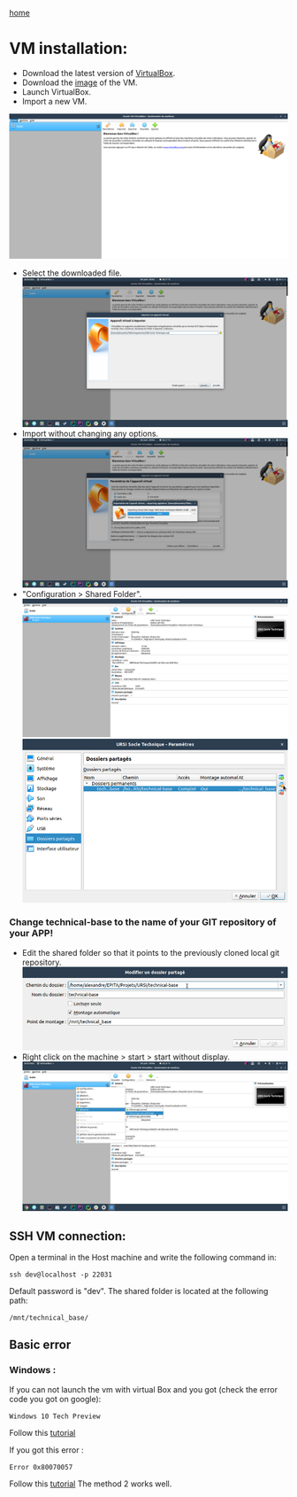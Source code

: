 [home](../index.md)

# VM installation:

- Download the latest version of [VirtualBox](https://www.virtualbox.org/).
- Download the [image](https://drive.google.com/file/d/1m7IjvIiYe3n18jPupgxcfHy7d2l2Swg7/view?usp=sharing) of the VM.
- Launch VirtualBox.
- Import a new VM.


![newVM](./images/newVM.png)
- Select the downloaded file.
![dlfile](./images/select_dl_file.png)
- Import without changing any options.
![import](./images/import.png)
- "Configuration > Shared Folder".
![config](./images/configuration.png)
![sharedFolder](./images/shared_folder.png)
### Change technical-base to the name of your GIT repository of your APP!
- Edit the shared folder so that it points to the previously cloned local git repository.
![link](./images/link.png)
- Right click on the machine > start > start without display.
![start](./images/start.png)

## SSH VM connection:

Open a terminal in the Host machine and write the following command in:
```
ssh dev@localhost -p 22031
```
Default password is "dev".
The shared folder is located at the following path: 
```
/mnt/technical_base/
```
## Basic error

### Windows :

If you can not launch the vm with virtual Box and you got (check the error code you got on google):
```
Windows 10 Tech Preview
```
Follow this [tutorial](https://appuals.com/fix-hypervisor-is-not-running-error-on-windows-10/)

If you got this error :
```
Error 0x80070057
```

Follow this [tutorial](https://appuals.com/windows-update-error-0x80070057-fix/)
The method 2 works well.
